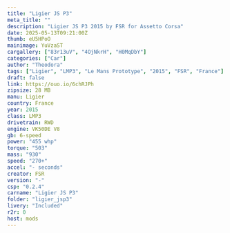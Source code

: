 ```yaml
---
title: "Ligier JS P3"
meta_title: ""
description: "Ligier JS P3 2015 by FSR for Assetto Corsa"
date: 2025-05-13T09:21:00Z
thumb: eU5HPoO
mainimage: YuVzaST
cargallery: ["83r13uV", "4OjNkrH", "H0MqDbY"]
categories: ["Car"]
author: "Theodora"
tags: ["Ligier", "LMP3", "Le Mans Prototype", "2015", "FSR", "France"]
draft: false
link: https://ouo.io/6chRJPh
zipsize: 28 MB
manu: Ligier
country: France
year: 2015
class: LMP3
drivetrain: RWD
engine: VK50DE V8
gb: 6-speed
power: "455 whp"
torque: "503"
mass: "930"
speed: "270+"
accel: "- seconds"
creator: FSR
version: "-"
csp: "0.2.4"
carname: "Ligier JS P3"
folder: "ligier_jsp3"
livery: "Included"
r2r: 0
host: mods
---
```

